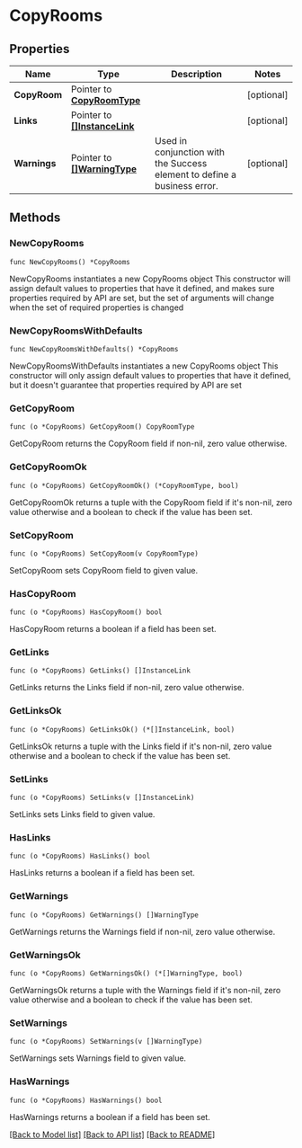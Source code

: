 # CopyRooms

## Properties

Name | Type | Description | Notes
------------ | ------------- | ------------- | -------------
**CopyRoom** | Pointer to [**CopyRoomType**](CopyRoomType.md) |  | [optional] 
**Links** | Pointer to [**[]InstanceLink**](InstanceLink.md) |  | [optional] 
**Warnings** | Pointer to [**[]WarningType**](WarningType.md) | Used in conjunction with the Success element to define a business error. | [optional] 

## Methods

### NewCopyRooms

`func NewCopyRooms() *CopyRooms`

NewCopyRooms instantiates a new CopyRooms object
This constructor will assign default values to properties that have it defined,
and makes sure properties required by API are set, but the set of arguments
will change when the set of required properties is changed

### NewCopyRoomsWithDefaults

`func NewCopyRoomsWithDefaults() *CopyRooms`

NewCopyRoomsWithDefaults instantiates a new CopyRooms object
This constructor will only assign default values to properties that have it defined,
but it doesn't guarantee that properties required by API are set

### GetCopyRoom

`func (o *CopyRooms) GetCopyRoom() CopyRoomType`

GetCopyRoom returns the CopyRoom field if non-nil, zero value otherwise.

### GetCopyRoomOk

`func (o *CopyRooms) GetCopyRoomOk() (*CopyRoomType, bool)`

GetCopyRoomOk returns a tuple with the CopyRoom field if it's non-nil, zero value otherwise
and a boolean to check if the value has been set.

### SetCopyRoom

`func (o *CopyRooms) SetCopyRoom(v CopyRoomType)`

SetCopyRoom sets CopyRoom field to given value.

### HasCopyRoom

`func (o *CopyRooms) HasCopyRoom() bool`

HasCopyRoom returns a boolean if a field has been set.

### GetLinks

`func (o *CopyRooms) GetLinks() []InstanceLink`

GetLinks returns the Links field if non-nil, zero value otherwise.

### GetLinksOk

`func (o *CopyRooms) GetLinksOk() (*[]InstanceLink, bool)`

GetLinksOk returns a tuple with the Links field if it's non-nil, zero value otherwise
and a boolean to check if the value has been set.

### SetLinks

`func (o *CopyRooms) SetLinks(v []InstanceLink)`

SetLinks sets Links field to given value.

### HasLinks

`func (o *CopyRooms) HasLinks() bool`

HasLinks returns a boolean if a field has been set.

### GetWarnings

`func (o *CopyRooms) GetWarnings() []WarningType`

GetWarnings returns the Warnings field if non-nil, zero value otherwise.

### GetWarningsOk

`func (o *CopyRooms) GetWarningsOk() (*[]WarningType, bool)`

GetWarningsOk returns a tuple with the Warnings field if it's non-nil, zero value otherwise
and a boolean to check if the value has been set.

### SetWarnings

`func (o *CopyRooms) SetWarnings(v []WarningType)`

SetWarnings sets Warnings field to given value.

### HasWarnings

`func (o *CopyRooms) HasWarnings() bool`

HasWarnings returns a boolean if a field has been set.


[[Back to Model list]](../README.md#documentation-for-models) [[Back to API list]](../README.md#documentation-for-api-endpoints) [[Back to README]](../README.md)


